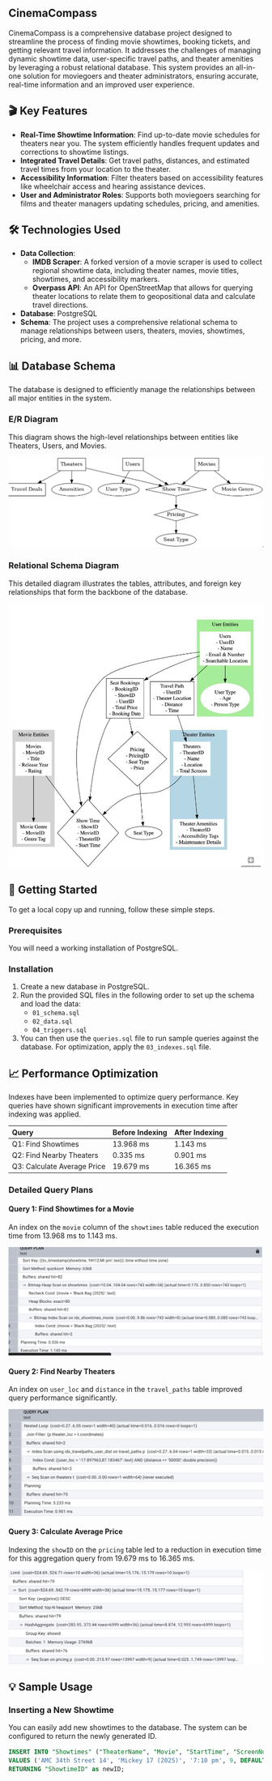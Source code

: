 ## CinemaCompass

CinemaCompass is a comprehensive database project designed to streamline the process of finding movie showtimes, booking tickets, and getting relevant travel information. It addresses the challenges of managing dynamic showtime data, user-specific travel paths, and theater amenities by leveraging a robust relational database. This system provides an all-in-one solution for moviegoers and theater administrators, ensuring accurate, real-time information and an improved user experience.

## 🎬 Key Features

- **Real-Time Showtime Information**: Find up-to-date movie schedules for theaters near you. The system efficiently handles frequent updates and corrections to showtime listings.
- **Integrated Travel Details**: Get travel paths, distances, and estimated travel times from your location to the theater.
- **Accessibility Information**: Filter theaters based on accessibility features like wheelchair access and hearing assistance devices.
- **User and Administrator Roles**: Supports both moviegoers searching for films and theater managers updating schedules, pricing, and amenities.

## 🛠️ Technologies Used

- **Data Collection**:
  - **IMDB Scraper**: A forked version of a movie scraper is used to collect regional showtime data, including theater names, movie titles, showtimes, and accessibility markers.
  - **Overpass API**: An API for OpenStreetMap that allows for querying theater locations to relate them to geopositional data and calculate travel directions.
- **Database**: PostgreSQL
- **Schema**: The project uses a comprehensive relational schema to manage relationships between users, theaters, movies, showtimes, pricing, and more.

## 📊 Database Schema

The database is designed to efficiently manage the relationships between all major entities in the system.

### E/R Diagram
This diagram shows the high-level relationships between entities like Theaters, Users, and Movies.

![E/R Diagram](assets/er_diagram.png)

### Relational Schema Diagram
This detailed diagram illustrates the tables, attributes, and foreign key relationships that form the backbone of the database.

![Schema Diagram](assets/schema_diagram.png)

## 🚀 Getting Started

To get a local copy up and running, follow these simple steps.

### Prerequisites

You will need a working installation of PostgreSQL.

### Installation

1. Create a new database in PostgreSQL.
2. Run the provided SQL files in the following order to set up the schema and load the data:
   - `01_schema.sql`
   - `02_data.sql`
   - `04_triggers.sql`
3. You can then use the `queries.sql` file to run sample queries against the database. For optimization, apply the `03_indexes.sql` file.

## 📈 Performance Optimization

Indexes have been implemented to optimize query performance. Key queries have shown significant improvements in execution time after indexing was applied.

| Query | Before Indexing | After Indexing |
| :--- | :--- | :--- |
| Q1: Find Showtimes | 13.968 ms | 1.143 ms |
| Q2: Find Nearby Theaters | 0.335 ms | 0.901 ms |
| Q3: Calculate Average Price | 19.679 ms | 16.365 ms |

### Detailed Query Plans

#### Query 1: Find Showtimes for a Movie
An index on the `movie` column of the `showtimes` table reduced the execution time from 13.968 ms to 1.143 ms.

![Query 1 Plan](assets/query1_plan.png)

#### Query 2: Find Nearby Theaters
An index on `user_loc` and `distance` in the `travel_paths` table improved query performance significantly.

![Query 2 Plan](assets/query2_plan.png)

#### Query 3: Calculate Average Price
Indexing the `showID` on the `pricing` table led to a reduction in execution time for this aggregation query from 19.679 ms to 16.365 ms.

![Query 3 Plan](assets/query3_plan.png)

## 💡 Sample Usage

### Inserting a New Showtime
You can easily add new showtimes to the database. The system can be configured to return the newly generated ID.

```sql
INSERT INTO "Showtimes" ("TheaterName", "Movie", "StartTime", "ScreenNumber", "ShowtimeID")
VALUES ('AMC 34th Street 14', 'Mickey 17 (2025)', '7:10 pm', 9, DEFAULT)
RETURNING "ShowtimeID" as newID;
